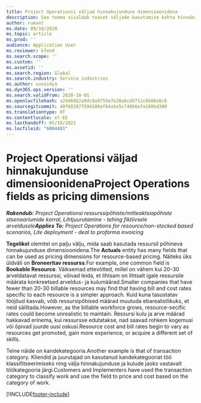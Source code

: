 ```yaml
---
title: Project Operationsi väljad hinnakujunduse dimensioonidena
description: See teema sisaldab teavet väljade kasutamise kohta hinnakujunduse dimensioonidena rakenduses Dynamics 365 Project Operations.
author: rumant
ms.date: 09/18/2020
ms.topic: article
ms.prod: ''
audience: Application User
ms.reviewer: kfend
ms.search.scope: ''
ms.custom: ''
ms.assetid: ''
ms.search.region: Global
ms.search.industry: Service industries
ms.author: suvaidya
ms.dyn365.ops.version: ''
ms.search.validFrom: 2020-10-01
ms.openlocfilehash: a29460b2a9dc9a9755e7e28a6cd9712c6b06e8c6
ms.sourcegitcommit: 40f68387f594180af64a5e5c748b6efa188bd300
ms.translationtype: HT
ms.contentlocale: et-EE
ms.lasthandoff: 05/10/2021
ms.locfileid: "6004481"
---
```

# <a name="project-operations-fields-as-pricing-dimensions"></a><span data-ttu-id="aa50c-103">Project Operationsi väljad hinnakujunduse dimensioonidena</span><span class="sxs-lookup"><span data-stu-id="aa50c-103">Project Operations fields as pricing dimensions</span></span>

<span data-ttu-id="aa50c-104">_**Rakendub:** Project Operationsi ressurssipõhiste/mitteaktsiapõhiste stsenaariumide korral,  Lihtjuurutamine - tehing fiktiivsele arveldusele_</span><span class="sxs-lookup"><span data-stu-id="aa50c-104">_**Applies To:** Project Operations for resource/non-stocked based scenarios, Lite deployment - deal to proforma invoicing_</span></span>

<span data-ttu-id="aa50c-105">**Tegelikel** olemitel on palju välju, mida saab kasutada ressursil põhineva hinnakujunduse dimensioonidena.</span><span class="sxs-lookup"><span data-stu-id="aa50c-105">The **Actuals** entity has many fields that can be used as pricing dimensions for resource-based pricing.</span></span> <span data-ttu-id="aa50c-106">Näiteks üks üldväli on **Broneeritav ressurss**.</span><span class="sxs-lookup"><span data-stu-id="aa50c-106">For example, one common field is **Bookable Resource**.</span></span> <span data-ttu-id="aa50c-107">Väiksemad ettevõtted, millel on vähem kui 20–30 arveldatavat ressurssi, võivad leida, et lihtsam on lihtsalt igale ressursile määrata konkreetsed arveldus- ja kulumäärad.</span><span class="sxs-lookup"><span data-stu-id="aa50c-107">Smaller companies that have fewer than 20-30 billable resources may find that having bill and cost rates specific to each resource is a simpler approach.</span></span> <span data-ttu-id="aa50c-108">Kuid kuna tasustatav tööjõud kasvab, võib ressursipõhised määrad muutuda ebarealistlikuks, et neid säilitada.</span><span class="sxs-lookup"><span data-stu-id="aa50c-108">However, as the billable workforce grows, resource-secific rates could become unrealistic to maintain.</span></span> <span data-ttu-id="aa50c-109">Ressursi kulu ja arve määrad hakkavad erinema, kui ressursse edutatakse, nad saavad rohkem kogemusi või õpivad juurde uusi oskusi.</span><span class="sxs-lookup"><span data-stu-id="aa50c-109">Resource cost and bill rates begin to vary as resources get promoted, gain more experience, or acquire a different set of skills.</span></span> 

<span data-ttu-id="aa50c-110">Teine näide on kandekategooria.</span><span class="sxs-lookup"><span data-stu-id="aa50c-110">Another example is that of transaction category.</span></span> <span data-ttu-id="aa50c-111">Kliendid ja juurutajad on kasutanud kandekategooriat töö klassifitseerimiseks ning välja hinnakujunduse ja kulude jaoks vastavalt töökategooria järgi.</span><span class="sxs-lookup"><span data-stu-id="aa50c-111">Customers and Implementers have used the transaction category to classify work and use the field to price and cost based on the category of work.</span></span>


[!INCLUDE[footer-include](../includes/footer-banner.md)]